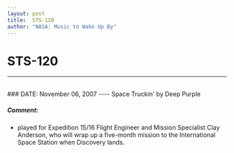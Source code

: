 ```yaml
---
layout: post
title:  STS-120
author: "NASA: Music to Wake Up By"
---
```


# STS-120
----
<br/>
### DATE: November 06, 2007
----
Space Truckin' by Deep Purple

##### Comment:
* played for Expedition 15/16 Flight Engineer and Mission Specialist Clay Anderson, who will wrap up a five-month mission to the International Space Station when Discovery lands.
